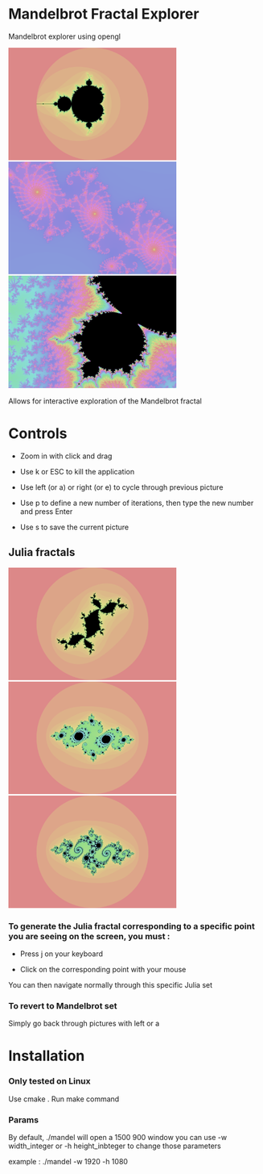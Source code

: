 # Mandelbrot Fractal Explorer

Mandelbrot explorer using opengl

<img src="https://github.com/ejlly/Mandelbrot_Fractal_Explorer/blob/main/captures/Capture_2.png" width="334" height="223"/> <img src="https://github.com/ejlly/Mandelbrot_Fractal_Explorer/blob/main/captures/Capture_3.png" width="334" height="223"/> <img src="https://github.com/ejlly/Mandelbrot_Fractal_Explorer/blob/main/captures/Capture_6.png" width="334" height="223"/>

Allows for interactive exploration of the Mandelbrot fractal

# Controls

- Zoom in with click and drag

- Use k or ESC to kill the application

- Use left (or a) or right (or e) to cycle through previous picture

- Use p to define a new number of iterations, then type the new number and press Enter

- Use s to save the current picture

## Julia fractals

<img src="https://github.com/ejlly/Mandelbrot_Fractal_Explorer/blob/main/captures/Capture_5.png" width="334" height="223"/> <img src="https://github.com/ejlly/Mandelbrot_Fractal_Explorer/blob/main/captures/Capture_7.png" width="334" height="223"/> <img src="https://github.com/ejlly/Mandelbrot_Fractal_Explorer/blob/main/captures/Capture_8.png" width="334" height="223"/>

### To generate the Julia fractal corresponding to a specific point you are seeing on the screen, you must :

- Press j on your keyboard

- Click on the corresponding point with your mouse

You can then navigate normally through this specific Julia set

### To revert to Mandelbrot set

Simply go back through pictures with left or a

# Installation

### Only tested on Linux

Use cmake .
Run make command

### Params

By default, ./mandel will open a 1500 900 window
you can use -w width_integer or -h height_inbteger to change those parameters

example : ./mandel -w 1920 -h 1080
